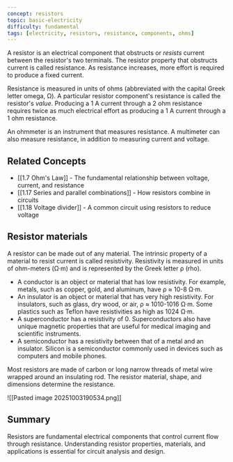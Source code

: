 ```yaml
---
concept: resistors
topic: basic-electricity
difficulty: fundamental
tags: [electricity, resistors, resistance, components, ohms]
---
```

A resistor is an electrical component that obstructs or _resists_ current between the resistor's two terminals. The resistor property that obstructs current is called resistance. As resistance increases, more effort is required to produce a fixed current.

Resistance is measured in units of ohms (abbreviated with the capital Greek letter omega, Ω). A particular resistor component's resistance is called the resistor's _value_. Producing a 1 A current through a 2 ohm resistance requires twice as much electrical effort as producing a 1 A current through a 1 ohm resistance.

An ohmmeter is an instrument that measures resistance. A multimeter can also measure resistance, in addition to measuring current and voltage.

## Related Concepts

- [[1.7 Ohm's Law]] - The fundamental relationship between voltage, current, and resistance
- [[1.17 Series and parallel combinations]] - How resistors combine in circuits
- [[1.18 Voltage divider]] - A common circuit using resistors to reduce voltage

## Resistor materials

A resistor can be made out of any material. The intrinsic property of a material to resist current is called resistivity. Resistivity is measured in units of ohm-meters (Ω·m) and is represented by the Greek letter ρ (rho).

- A conductor is an object or material that has low resistivity. For example, metals, such as copper, gold, and aluminum, have ρ ≈ 10-8 Ω·m.
- An insulator is an object or material that has very high resistivity. For insulators, such as glass, dry wood, or air, ρ ≈ 1010-1016 Ω·m. Some plastics such as Teflon have resistivities as high as 1024 Ω·m.
- A superconductor has a resistivity of 0. Superconductors also have unique magnetic properties that are useful for medical imaging and scientific instruments.
- A semiconductor has a resistivity between that of a metal and an insulator. Silicon is a semiconductor commonly used in devices such as computers and mobile phones.

Most resistors are made of carbon or long narrow threads of metal wire wrapped around an insulating rod. The resistor material, shape, and dimensions determine the resistance.

![[Pasted image 20251003190534.png]]

## Summary
Resistors are fundamental electrical components that control current flow through resistance. Understanding resistor properties, materials, and applications is essential for circuit analysis and design.


